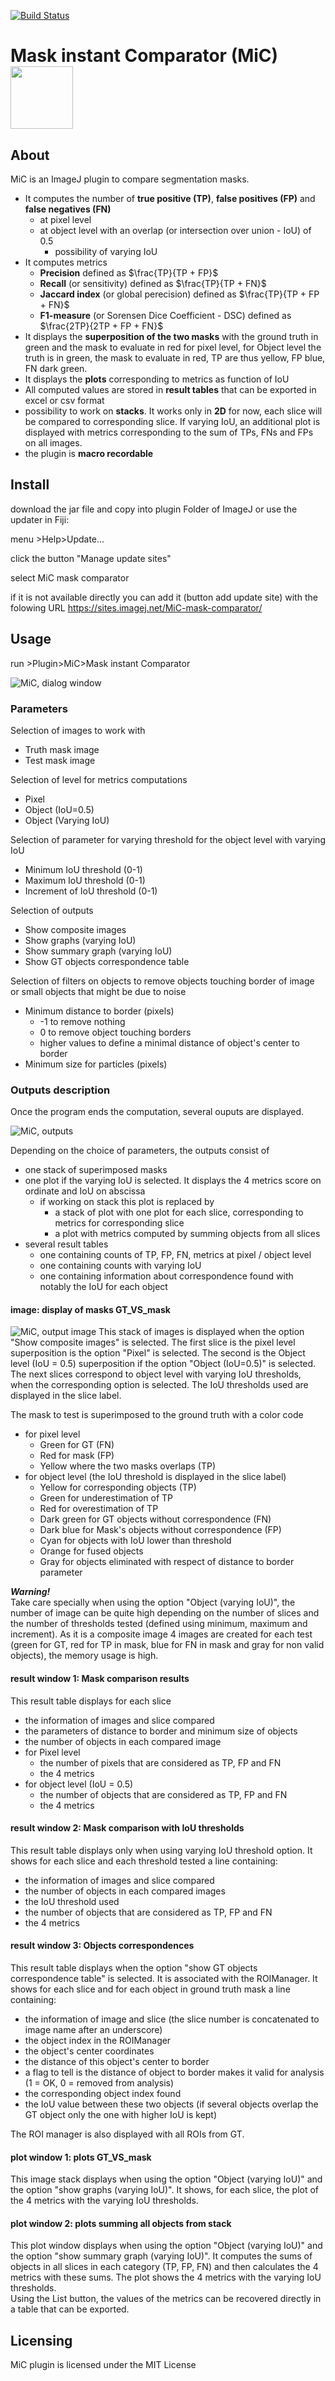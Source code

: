 [![Build Status](https://github.com/MultimodalImagingCenter/MiC/actions/workflows/build.yml/badge.svg)](https://github.com/MultimodalImagingCenter/MiC/actions/workflows/build.yml)

# Mask instant Comparator (MiC) <img src="ressources/logoMiC.png" width="100" >

## About

MiC is an ImageJ plugin to compare segmentation masks. 
- It computes the number of **true positive (TP)**, **false positives (FP)** and **false negatives (FN)**
	+ at pixel level 
	+ at object level with an overlap (or intersection over union  - IoU) of 0.5
		+ possibility of varying IoU 
- It computes metrics
	+ **Precision** defined as $\frac{TP}{TP + FP}$
	+ **Recall** (or sensitivity) defined as $\frac{TP}{TP + FN}$
	+ **Jaccard index** (or global perecision) defined as $\frac{TP}{TP + FP + FN}$
	+ **F1-measure** (or Sorensen Dice Coefficient - DSC) defined as $\frac{2TP}{2TP + FP + FN}$
- It displays the **superposition of the two masks** with the ground truth in green and the mask to evaluate in red for pixel level, for Object level the truth is in green, the mask to evaluate in red, TP are thus yellow, FP blue, FN dark green. 
- It displays the **plots** corresponding to metrics as function of IoU
- All computed values are stored in **result tables** that can be exported in excel or csv format
- possibility to work on **stacks**. It works only in **2D** for now, each slice will be compared to corresponding slice. If varying IoU, an additional plot is displayed with metrics corresponding to the sum of TPs, FNs and FPs on all images.
- the plugin is **macro recordable**


## Install

download the jar file and copy into plugin Folder of ImageJ
or use the updater in Fiji:

menu >Help>Update...

click the button "Manage update sites"

select MiC mask comparator

if it is not available directly you can add it (button add update site) with the folowing URL https://sites.imagej.net/MiC-mask-comparator/

## Usage

run >Plugin>MiC>Mask instant Comparator

![MiC, dialog window](ressources/MiC_Dialog.png)

### Parameters

Selection of images to work with 
+ Truth mask image
+ Test mask image

Selection of level for metrics computations
+ Pixel
+ Object (IoU=0.5)
+ Object (Varying IoU)

Selection of parameter for varying threshold for the object level with varying IoU
+ Minimum IoU threshold (0-1)
+ Maximum IoU threshold (0-1)
+ Increment of IoU threshold (0-1)

Selection of outputs
+ Show composite images
+ Show graphs (varying IoU)
+ Show summary graph (varying IoU)
+ Show GT objects correspondence table

Selection of filters on objects to remove objects touching border of image or small objects that might be due to noise
+ Minimum distance to border (pixels)
	* -1 to remove nothing
	* 0 to remove object touching borders
	* higher values to define a minimal distance of object's center to border
+ Minimum size for particles (pixels)


### Outputs description

Once the program ends the computation, several ouputs are displayed.

![MiC, outputs](ressources/MiC_results_screenshot.png)

Depending on the choice of parameters, the outputs consist of 
+ one stack of superimposed masks
+ one plot if the varying IoU is selected. It displays the 4 metrics score on ordinate and IoU on abscissa
	+ if working on stack this plot is replaced by
		+ a stack of plot with one plot for each slice, corresponding to metrics for corresponding slice
		+ a plot with metrics computed by summing objects from all slices
+ several result tables
	- one containing counts of TP, FP, FN, metrics at pixel / object level
	- one containing counts with varying IoU
	- one containing information about correspondence found with notably the IoU for each object

#### image: display of masks GT_VS_mask

![MiC, output image](ressources/MiC_output_image.png)
This stack of images is displayed when the option "Show composite images" is selected. The first slice is the pixel level superposition is the option "Pixel" is selected. The second is the Object level (IoU = 0.5) superposition if the option "Object (IoU=0.5)" is selected. The next slices correspond to object level  with varying IoU thresholds, when the corresponding option is selected. The IoU thresholds used are displayed in the slice label.

The mask to test is superimposed to the ground truth with a color code
+ for pixel level
	* Green for GT (FN)
	* Red for mask (FP)
	* Yellow where the two masks overlaps (TP)
+ for object level (the IoU threshold is displayed in the slice label)
	* Yellow for corresponding objects (TP)
	* Green for underestimation of TP
	* Red for overestimation of TP
	* Dark green for GT objects without correspondence (FN)
	* Dark blue for Mask's objects without correspondence (FP)
	* Cyan for objects with IoU lower than threshold 
	* Orange for fused objects
	* Gray for objects eliminated with respect of distance to border parameter 
	
___Warning!___  
Take care specially when using the option "Object (varying IoU)", the number of image can be quite high depending on the number of slices and the number of thresholds tested (defined using minimum, maximum and increment). As it is a composite image 4 images are created for each test (green for GT, red for TP in mask, blue for FN in mask and gray for non valid objects), the memory usage is high. 

#### result window 1: Mask comparison results

This result table displays for each slice 
+ the information of images and slice compared
+ the parameters of distance to border and minimum size of objects
+ the number of objects in each compared image
+ for Pixel level
	* the number of pixels that are considered as TP, FP and FN
	* the 4 metrics
+ for object level (IoU = 0.5)
	* the number of objects that are considered as TP, FP and FN
	* the 4 metrics

#### result window 2: Mask comparison with IoU thresholds

This result table displays only when using varying IoU threshold option. It shows for each slice and each threshold tested a line containing:
+ the information of images and slice compared
+ the number of objects in each compared images
+ the IoU threshold used
+ the number of objects that are considered as TP, FP and FN
+ the 4 metrics

#### result window 3: Objects correspondences

This result table displays when the option "show GT objects correspondence table" is selected. It is associated with the ROIManager. It shows for each slice and for each object in ground truth mask a line containing:
+ the information of image and slice (the slice number is concatenated to image name after an underscore)
+ the object index in the ROIManager
+ the object's center coordinates
+ the distance of this object's center to border
+ a flag to tell is the distance of object to border makes it valid for analysis (1 = OK, 0 = removed from analysis)
+ the corresponding object index found
+ the IoU value between these two objects (if several objects overlap the GT object only the one with higher IoU is kept)

The ROI manager is also displayed with all ROIs from GT.

#### plot window 1: plots GT_VS_mask

This image stack displays when using the option "Object (varying IoU)" and the option "show graphs (varying IoU)". It shows, for each slice, the plot of the 4 metrics with the varying IoU thresholds.

#### plot window 2: plots summing all objects from stack

This plot window displays when using the option "Object (varying IoU)" and the option "show summary graph (varying IoU)". It computes the sums of objects in all slices in each category (TP, FP, FN) and then calculates the 4 metrics with these sums. The plot shows the 4 metrics with the varying IoU thresholds.  
Using the List button, the values of the metrics can be recovered directly in a table that can be exported.

## Licensing

 MiC plugin is licensed under the MIT License
